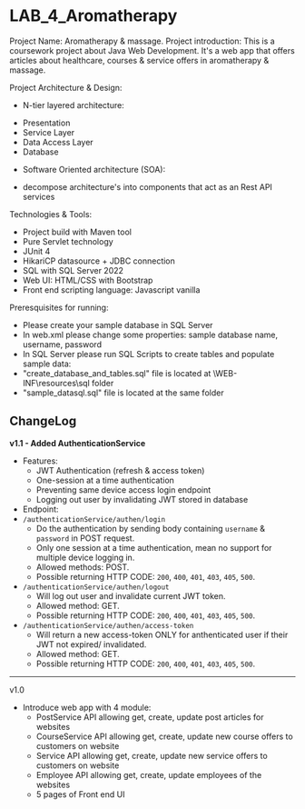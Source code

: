 # LAB_4_Aromatherapy

Project Name: Aromatherapy & massage.
Project introduction: This is a coursework project about Java Web Development.
It's a web app that offers articles about healthcare, courses & service offers in aromatherapy & massage.

Project Architecture & Design: 
 - N-tier layered architecture:
  + Presentation
  + Service Layer 
  + Data Access Layer
  + Database
 - Software Oriented architecture (SOA):
  + decompose architecture's into components that act as an Rest API services



Technologies & Tools:
 - Project build with Maven tool
 - Pure Servlet technology
 - JUnit 4
 - HikariCP datasource + JDBC connection
 - SQL with SQL Server 2022
 - Web UI: HTML/CSS with Bootstrap
 - Front end scripting language: Javascript vanilla


Preresquisites for running:
 - Please create your sample database in SQL Server
 - In web.xml please change some properties: sample database name, username, password
 - In SQL Server please run SQL Scripts to create tables and populate sample data:
 -   "create_database_and_tables.sql" file is located at \WEB-INF\resources\sql folder
 -   "sample_datasql.sql" file is located at the same folder


ChangeLog
-----------------------------------------------
**v1.1 - Added AuthenticationService**
- Features:
    - JWT Authentication (refresh & access token)
    - One-session at a time authentication
    - Preventing same device access login endpoint
    - Logging out user by invalidating JWT stored in database
 - Endpoint:
 - `/authenticationService/authen/login`
   - Do the authentication by sending body containing `username` & `password` in POST request.
   - Only one session at a time authentication, mean no support for multiple device logging in.
   - Allowed methods: POST.
   - Possible returning HTTP CODE: `200`, `400`, `401`, `403`, `405`, `500`.
 - `/authenticationService/authen/logout`
   - Will log out user and invalidate current JWT token.
   - Allowed method: GET.
   - Possible returning HTTP CODE: `200`, `400`, `401`, `403`, `405`, `500`.
 - `/authenticationService/authen/access-token`
   - Will return a new access-token ONLY for anthenticated user if their JWT not expired/ invalidated.
   - Allowed method: GET.
   - Possible returning HTTP CODE: `200`, `400`, `401`, `403`, `405`, `500`.
-----------------------------------------------
v1.0
 - Introduce web app with 4 module:
   - PostService API allowing get, create, update post articles for websites
   - CourseService API allowing get, create, update new course offers to customers on website
   - Service API allowing get, create, update new service offers to customers on website
   - Employee API allowing get, create, update employees of the websites
   - 5 pages of Front end UI
